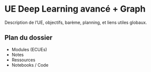 # UE Deep Learning avancé + Graph
Description de l’UE, objectifs, barème, planning, et liens utiles globaux.

## Plan du dossier
- Modules (ECUEs)
- Notes
- Ressources
- Notebooks / Code
